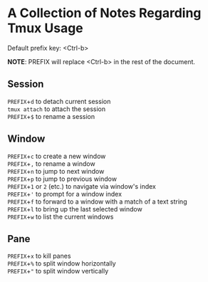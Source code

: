 # A Collection of Notes Regarding Tmux Usage

Default prefix key: \<Ctrl-b\>

**NOTE**: PREFIX will replace \<Ctrl-b\> in the rest of the document.

## Session

`PREFIX`+`d` to detach current session  
`tmux attach` to attach the session  
`PREFIX`+`$` to rename a session  

## Window

`PREFIX`+`c` to create a new window  
`PREFIX`+`,` to rename a window  
`PREFIX`+`n` to jump to next window  
`PREFIX`+`p` to jump to previous window  
`PREFIX`+`1` or `2` (etc.) to navigate via window's index  
`PREFIX`+`'` to prompt for a window index  
`PREFIX`+`f` to forward to a window with a match of a text string  
`PREFIX`+`l` to bring up the last selected window  
`PREFIX`+`w` to list the current windows  

## Pane

`PREFIX`+`x` to kill panes  
`PREFIX`+`%` to split window horizontally  
`PREFIX`+`"` to split window vertically  

